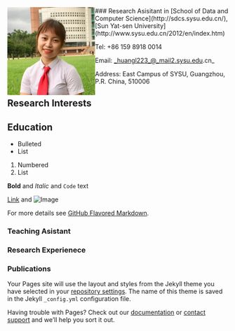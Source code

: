 <img style="float: left;" src="Figures/profile.jpg" width="200">
### Research Asisitant in [School of Data and Computer Science](http://sdcs.sysu.edu.cn/), [Sun Yat-sen University](http://www.sysu.edu.cn/2012/en/index.htm)

Tel: +86 159 8918 0014

Email: _huangl223_@_mail2.sysu.edu.cn_

Address: East Campus of SYSU, Guangzhou, P.R. China, 510006


## Research Interests

## Education


- Bulleted
- List

1. Numbered
2. List

**Bold** and _Italic_ and `Code` text

[Link](url) and ![Image](src)


For more details see [GitHub Flavored Markdown](https://guides.github.com/features/mastering-markdown/).

### Teaching Asistant

### Research Experienece


### Publications

Your Pages site will use the layout and styles from the Jekyll theme you have selected in your [repository settings](https://github.com/huangl223/huangli/settings). The name of this theme is saved in the Jekyll `_config.yml` configuration file.


Having trouble with Pages? Check out our [documentation](https://help.github.com/categories/github-pages-basics/) or [contact support](https://github.com/contact) and we’ll help you sort it out.
